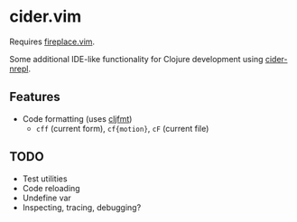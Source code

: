 # cider.vim

Requires [fireplace.vim](https://github.com/tpope/vim-fireplace).

Some additional IDE-like functionality for Clojure development using
[cider-nrepl](https://github.com/clojure-emacs/cider-nrepl).

## Features

- Code formatting (uses [cljfmt](https://github.com/weavejester/cljfmt))
  - `cff` (current form), `cf{motion}`, `cF` (current file)

## TODO

- Test utilities
- Code reloading
- Undefine var
- Inspecting, tracing, debugging?
